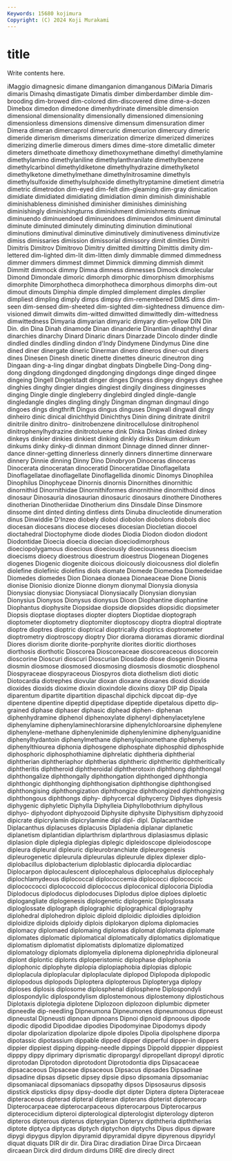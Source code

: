 ```yaml
---
Keywords: 15680 kojimura
Copyright: (C) 2024 Koji Murakami
---
```


# title

Write contents here.



iMaggio dimagnesic
dimane dimanganion dimanganous DiMaria Dimaris dimaris Dimashq dimastigate Dimatis dimber
dimberdamber dimble dim-brooding dim-browed dim-colored dim-discovered dime dime-a-dozen Dimebox dimedon
dimedone dimenhydrinate dimensible dimension dimensional dimensionality dimensionally dimensioned dimensioning dimensionless
dimensions dimensive dimensum dimensuration dimer Dimera dimeran dimercaprol dimercuric dimercurion
dimercury dimeric dimeride dimerism dimerisms dimerization dimerize dimerized dimerizes dimerizing
dimerlie dimerous dimers dimes dime-store dimetallic dimeter dimeters dimethoate dimethoxy
dimethoxymethane dimethyl dimethylamine dimethylamino dimethylaniline dimethylanthranilate dimethylbenzene dimethylcarbinol dimethyldiketone dimethylhydrazine
dimethylketol dimethylketone dimethylmethane dimethylnitrosamine dimethyls dimethylsulfoxide dimethylsulphoxide dimethyltryptamine dimetient dimetria
dimetric dimetrodon dim-eyed dim-felt dim-gleaming dim-gray dimication dimidiate dimidiated dimidiating
dimidiation dimin diminish diminishable diminishableness diminished diminisher diminishes diminishing diminishingly
diminishingturns diminishment diminishments diminue diminuendo diminuendoed diminuendoes diminuendos diminuent diminutal
diminute diminuted diminutely diminuting diminution diminutional diminutions diminutival diminutive diminutively
diminutiveness diminutivize dimiss dimissaries dimission dimissorial dimissory dimit dimities Dimitri
Dimitris Dimitrov Dimitrovo Dimitry dimitted dimitting Dimittis dimity dim-lettered dim-lighted
dim-lit dim-litten dimly dimmable dimmed dimmedness dimmer dimmers dimmest dimmet
Dimmick dimming dimmish dimmit Dimmitt dimmock dimmy Dimna dimness dimnesses
Dimock dimolecular Dimond Dimondale dimoric dimorph dimorphic dimorphism dimorphisms dimorphite
Dimorphotheca dimorphotheca dimorphous dimorphs dim-out dimout dimouts Dimphia dimple dimpled
dimplement dimples dimplier dimpliest dimpling dimply dimps dimpsy dim-remembered DIMS
dims dim-seen dim-sensed dim-sheeted dim-sighted dim-sightedness dimuence dim-visioned dimwit dimwits
dim-witted dimwitted dimwittedly dim-wittedness dimwittedness Dimyaria dimyarian dimyaric dimyary dim-yellow
DIN Din Din. din Dina Dinah dinamode Dinan dinanderie Dinantian
dinaphthyl dinar dinarchies dinarchy Dinard Dinaric dinars Dinarzade Dincolo dinder
dindle dindled dindles dindling dindon d'Indy Dindymene Dindymus Dine dine
dined diner dinergate dineric Dinerman dinero dineros diner-out diners dines
Dinesen Dinesh dinetic dinette dinettes dineuric dineutron ding Dingaan ding-a-ling
dingar dingbat dingbats Dingbelle Ding-Dong ding-dong dingdong dingdonged dingdonging dingdongs
dinge dinged dingee dingeing Dingell Dingelstadt dinger dinges Dingess dingey
dingeys dinghee dinghies dinghy dingier dingies dingiest dingily dinginess dinginesses
dinging Dingle dingle dingleberry dinglebird dingled dingle-dangle dingledangle dingles dingling
dingly Dingman dingman dingmaul dingo dingoes dings dingthrift Dingus dingus
dinguses Dingwall dingwall dingy dinheiro dinic dinical dinichthyid Dinichthys Dinin
dining dinitrate dinitril dinitrile dinitro dinitro- dinitrobenzene dinitrocellulose dinitrophenol dinitrophenylhydrazine
dinitrotoluene dink Dinka Dinkas dinked dinkey dinkeys dinkier dinkies dinkiest
dinking dinkly dinks Dinkum dinkum dinkums dinky dinky-di dinman dinmont
Dinnage dinned dinner dinner-dance dinner-getting dinnerless dinnerly dinners dinnertime dinnerware
dinnery Dinnie dinning Dinny Dino Dinobryon Dinoceras dinoceras Dinocerata dinoceratan
dinoceratid Dinoceratidae Dinoflagellata Dinoflagellatae dinoflagellate Dinoflagellida dinomic Dinomys Dinophilea Dinophilus
Dinophyceae Dinornis dinornis Dinornithes dinornithic dinornithid Dinornithidae Dinornithiformes dinornithine dinornithoid
dinos dinosaur Dinosauria dinosaurian dinosauric dinosaurs dinothere Dinotheres dinotherian Dinotheriidae
Dinotherium dins Dinsdale Dinse Dinsmore dinsome dint dinted dinting dintless
dints Dinuba dinucleotide dinumeration dinus Dinwiddie D'Inzeo diobely diobol diobolon
diobolons diobols dioc diocesan diocesans diocese dioceses diocesian Diocletian diocoel
dioctahedral Dioctophyme diode diodes Diodia Diodon diodon diodont Diodontidae Dioecia
dioecia dioecian dioeciodimorphous dioeciopolygamous dioecious dioeciously dioeciousness dioecism dioecisms dioecy
dioestrous dioestrum dioestrus Diogenean Diogenes diogenes Diogenic diogenite dioicous dioicously
dioicousness diol diolefin diolefine diolefinic diolefins diols diomate Diomede Diomedea
Diomedeidae Diomedes diomedes Dion Dionaea dionaea Dionaeaceae Dione Dionis dionise
Dionisio dionize Dionne dionym dionymal Dionysia dionysia Dionysiac dionysiac Dionysiacal
Dionysiacally Dionysian dionysian Dionysius Dionysos Dionysus dionysus Dioon Diophantine diophantine
Diophantus diophysite Diopsidae diopside diopsides diopsidic diopsimeter Diopsis dioptase dioptases
diopter diopters Dioptidae dioptograph dioptometer dioptometry dioptomiter dioptoscopy dioptra dioptral
dioptrate dioptre dioptres dioptric dioptrical dioptrically dioptrics dioptrometer dioptrometry dioptroscopy
dioptry Dior diorama dioramas dioramic diordinal Diores diorism diorite diorite-porphyrite
diorites dioritic diorthoses diorthosis diorthotic Dioscorea Dioscoreaceae dioscoreaceous dioscorein dioscorine
Dioscuri dioscuri Dioscurian Diosdado diose diosgenin Diosma diosmin diosmose diosmosed
diosmosing diosmosis diosmotic diosphenol Diospyraceae diospyraceous Diospyros diota diothelism dioti
diotic Diotocardia diotrephes diovular dioxan dioxane dioxanes dioxid dioxide dioxides
dioxids dioxime dioxin dioxindole dioxins dioxy DIP dip Dipala diparentum
dipartite dipartition dipaschal dipchick dipcoat dip-dye dipentene dipentine dipeptid dipeptidase
dipeptide dipetalous dipetto dip-grained diphase diphaser diphasic diphead diphen- diphenan
diphenhydramine diphenol diphenoxylate diphenyl diphenylacetylene diphenylamine diphenylaminechlorarsine diphenylchloroarsine diphenylene diphenylene-methane
diphenylenimide diphenylenimine diphenylguanidine diphenylhydantoin diphenylmethane diphenylquinomethane diphenyls diphenylthiourea diphonia diphosgene
diphosphate diphosphid diphosphide diphosphoric diphosphothiamine diphrelatic diphtheria diphtherial diphtherian diphtheriaphor
diphtherias diphtheric diphtheritic diphtheritically diphtheritis diphtheroid diphtheroidal diphtherotoxin diphthong diphthongal
diphthongalize diphthongally diphthongation diphthonged diphthongia diphthongic diphthonging diphthongisation diphthongise diphthongised
diphthongising diphthongization diphthongize diphthongized diphthongizing diphthongous diphthongs diphy- diphycercal diphycercy
Diphyes diphyesis diphygenic diphyletic Diphylla Diphylleia Diphyllobothrium diphyllous diphyo- diphyodont
diphyozooid Diphysite diphysite Diphysitism diphyzooid dipicrate dipicrylamin dipicrylamine dipl dipl-
dipl. Diplacanthidae Diplacanthus diplacuses diplacusis Dipladenia diplanar diplanetic diplanetism diplantidian
diplarthrism diplarthrous diplasiasmus diplasic diplasion diple diplegia diplegias diplegic dipleidoscope
dipleiodoscope dipleura dipleural dipleuric dipleurobranchiate dipleurogenesis dipleurogenetic dipleurula dipleurulas dipleurule
diplex diplexer diplo- diplobacillus diplobacterium diploblastic diplocardia diplocardiac Diplocarpon diplocaulescent
diplocephalous diplocephalus diplocephaly diplochlamydeous diplococcal diplococcemia diplococci diplococcic diplococcocci diplococcoid
diplococcus diploconical diplocoria Diplodia Diplodocus diplodocus diplodocuses Diplodus diploe diploes
diploetic diplogangliate diplogenesis diplogenetic diplogenic Diploglossata diploglossate diplograph diplographic diplographical
diplography diplohedral diplohedron diploic diploid diploidic diploidies diploidion diploidize diploids
diploidy diplois diplokaryon diploma diplomacies diplomacy diplomaed diplomaing diplomas diplomat
diplomata diplomate diplomates diplomatic diplomatical diplomatically diplomatics diplomatique diplomatism diplomatist
diplomatists diplomatize diplomatized diplomatology diplomats diplomyelia diplonema diplonephridia diploneural diplont
diplontic diplonts diploperistomic diplophase diplophonia diplophonic diplophyte diplopia diplopiaphobia diplopias
diplopic diploplacula diploplacular diploplaculate diplopod Diplopoda diplopodic diplopodous diplopods Diploptera
diplopterous Diplopteryga diplopy diploses diplosis diplosome diplosphenal diplosphene Diplospondyli diplospondylic
diplospondylism diplostemonous diplostemony diplostichous Diplotaxis diplotegia diplotene Diplozoon diplozoon diplumbic
dipmeter dipneedle dip-needling Dipneumona Dipneumones dipneumonous dipneust dipneustal Dipneusti dipnoan
dipnoans Dipnoi dipnoid dipnoous dipode dipodic dipodid Dipodidae dipodies Dipodomyinae
Dipodomys dipody dipolar dipolarization dipolarize dipole dipoles Dipolia dipolsphene diporpa
dipotassic dipotassium dippable dipped dipper dipperful dipper-in dippers dippier dippiest
dipping dipping-needle dippings Dippold dipppier dipppiest dipppy dippy diprimary diprismatic
dipropargyl dipropellant dipropyl diprotic diprotodan Diprotodon diprotodont Diprotodontia dips Dipsacaceae
dipsacaceous Dipsaceae dipsaceous Dipsacus dipsades Dipsadinae dipsadine dipsas dipsetic dipsey
dipsie dipso dipsomania dipsomaniac dipsomaniacal dipsomaniacs dipsopathy dipsos Dipsosaurus dipsosis
dipstick dipsticks dipsy dipsy-doodle dipt dipter Diptera diptera Dipteraceae dipteraceous
dipterad dipteral dipteran dipterans dipterist dipterocarp Dipterocarpaceae dipterocarpaceous dipterocarpous Dipterocarpus
dipterocecidium dipteroi dipterological dipterologist dipterology dipteron dipteros dipterous dipterus dipterygian
Dipteryx dipththeria dipththerias diptote diptyca diptycas diptych diptychon diptychs Dipus
dipus dipware dipygi dipygus dipylon dipyramid dipyramidal dipyre dipyrenous dipyridyl
diquat diquats DIR dir dir. Dira Dirac diradiation Dirae Dirca
Dircaean dircaean Dirck dird dirdum dirdums DIRE dire direcly direct
